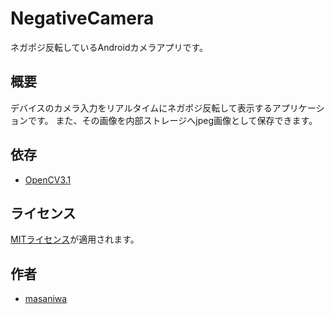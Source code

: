 NegativeCamera
===

ネガポジ反転しているAndroidカメラアプリです。

## 概要
デバイスのカメラ入力をリアルタイムにネガポジ反転して表示するアプリケーションです。
また、その画像を内部ストレージへjpeg画像として保存できます。

## 依存
+ [OpenCV3.1](http://opencv.org)

## ライセンス
[MITライセンス](https://github.com/masaniwasdp/NegativeCamera/blob/master/Licence.txt)が適用されます。

## 作者
+ [masaniwa](https://github.com/masaniwasdp)
